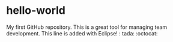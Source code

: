 # hello-world
My first GitHub repository. This is a great tool for managing team development.
This line is added with Eclipse! : tada: :octocat:
